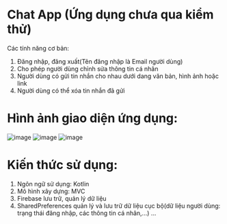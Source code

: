 # Chat App (Ứng dụng chưa qua kiểm thử)
Các tính năng cơ bản:
1. Đăng nhập, đăng xuất(Tên đăng nhập là Email người dùng)
2. Cho phép người dùng chỉnh sửa thông tin cá nhân
3. Người dùng có gửi tin nhắn cho nhau dưới dang văn bản, hình ảnh hoặc link
4. Người dùng có thể xóa tin nhắn đã gửi

# Hình ảnh giao diện ứng dụng:
![image](https://github.com/user-attachments/assets/73a7bbd4-06b7-47e3-858f-8e613744ecd2)
![image](https://github.com/user-attachments/assets/781ac329-aa00-44ca-aad2-63226ad99449)
![image](https://github.com/user-attachments/assets/5d460beb-d6af-4470-a6f0-e8cc61d4b7c8)

# Kiến thức sử dụng: 
1. Ngôn ngữ sử dụng: Kotlin
2. Mô hình xây dựng: MVC
3. Firebase lưu trữ, quản lý dữ liệu
4. SharedPreferences quản lý và lưu trữ dữ liệu cục bộ(dữ liệu người dùng: trạng thái đăng nhập, các thông tin cá nhân,...)
...
